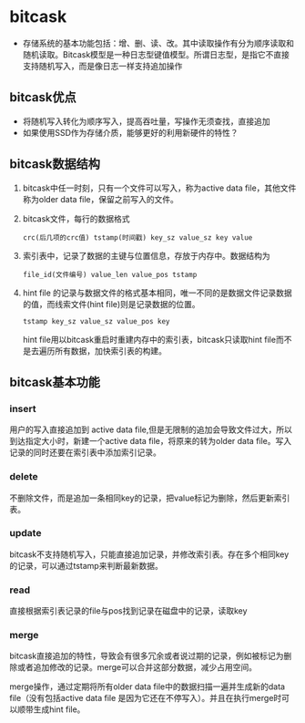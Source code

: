 # bitcask

+ 存储系统的基本功能包括：增、删、读、改。其中读取操作有分为顺序读取和随机读取。Bitcask模型是一种日志型键值模型。所谓日志型，是指它不直接支持随机写入，而是像日志一样支持追加操作

## bitcask优点

+ 将随机写入转化为顺序写入，提高吞吐量，写操作无须查找，直接追加
+ 如果使用SSD作为存储介质，能够更好的利用新硬件的特性？

## bitcask数据结构

1. bitcask中任一时刻，只有一个文件可以写入，称为active data file，其他文件称为older data file，保留之前写入的文件。

2. bitcask文件，每行的数据格式

   ```
   crc(后几项的crc值) tstamp(时间戳) key_sz value_sz key value
   ```

3. 索引表中，记录了数据的主键与位置信息，存放于内存中。数据结构为

   ```
   file_id(文件编号) value_len value_pos tstamp 
   ```

4. hint file 的记录与数据文件的格式基本相同，唯一不同的是数据文件记录数据的值，而线索文件(hint file)则是记录数据的位置。

   ```
   tstamp key_sz value_sz value_pos key
   ```

   hint file用以bitcask重启时重建内存中的索引表，bitcask只读取hint file而不是去遍历所有数据，加快索引表的构建。

## bitcask基本功能

### insert

用户的写入直接追加到 active data file,但是无限制的追加会导致文件过大，所以到达指定大小时，新建一个active data file，将原来的转为older data file。写入记录的同时还要在索引表中添加索引记录。

### delete

不删除文件，而是追加一条相同key的记录，把value标记为删除，然后更新索引表。

### update

bitcask不支持随机写入，只能直接追加记录，并修改索引表。存在多个相同key的记录，可以通过tstamp来判断最新数据。

### read

直接根据索引表记录的file与pos找到记录在磁盘中的记录，读取key

### merge

bitcask直接追加的特性，导致会有很多冗余或者说过期的记录，例如被标记为删除或者追加修改的记录。merge可以合并这部分数据，减少占用空间。

merge操作，通过定期将所有older data file中的数据扫描一遍并生成新的data file（没有包括active data file 是因为它还在不停写入）。并且在执行merge时可以顺带生成hint file。
